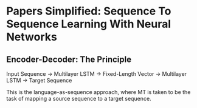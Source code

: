 # Papers Simplified: Sequence To Sequence Learning With Neural Networks

## Encoder-Decoder: The Principle


Input Sequence -> Multilayer LSTM -> Fixed-Length Vector -> Multilayer LSTM -> Target Sequence

This is the language-as-sequence approach, where MT is taken to be the task of mapping a source sequence to a target sequence.





